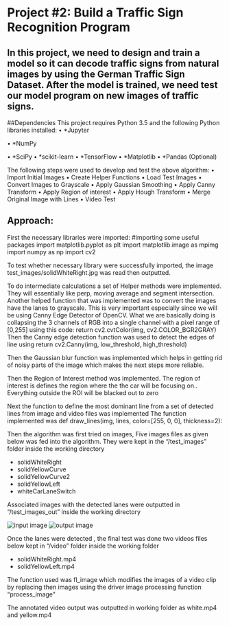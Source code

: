 # Project #2: Build a Traffic Sign Recognition Program
## In this project, we need to design and train a model so it can decode traffic signs from natural images by using the German Traffic Sign Dataset. After the model is trained, we need test our model program on new images of traffic signs.

##Dependencies
This project requires Python 3.5 and the following Python libraries installed:
•	*Jupyter

•	*NumPy

•	*SciPy
•	*scikit-learn
•	*TensorFlow
•	*Matplotlib
•	*Pandas (Optional)


The following steps were used to develop and test the above algorithm:
•	Import Initial Images
•	Create Helper Functions
•	Load Test Images
•	Convert Images to Grayscale
•	Apply Gaussian Smoothing
•	Apply Canny Transform
•	Apply Region of interest
•	Apply Hough Transform
•	Merge Original Image with Lines
•	Video Test

## Approach:
First the necessary libraries were imported:
#importing some useful packages
import matplotlib.pyplot as plt
import matplotlib.image as mpimg
import numpy as np
import cv2

To test whether necessary library were successfully imported, the image test_images/solidWhiteRight.jpg was read then outputted. 

To do intermediate calculations a set of Helper methods were implemented. They will essentially like perp, moving average and segment intersection. 
Another helped function that was implemented was to convert the images have the lanes to grayscale. This is very important especially since we will be using Canny Edge Detector of OpenCV. What we are basically doing is collapsing the 3 channels of RGB into a single channel with a pixel range of [0,255] using this code:
return cv2.cvtColor(img, cv2.COLOR_BGR2GRAY)
Then the Canny edge detection function was used to detect the edges of line using
return cv2.Canny(img, low_threshold, high_threshold)

Then the Gaussian blur function was  implemented which  helps in getting rid of noisy parts of the image which makes the next steps more reliable.

Then the Region of Interest method was implemented. The region of interest is defines the region where the the car will be focusing on.. Everything outside the ROI will be blacked out to zero

Next the function to define the most dominant line from a set of detected lines from image and video files was implemented
The function implemented was 
def draw_lines(img, lines, color=[255, 0, 0], thickness=2):

Then the algorithm was first tried on images, Five images files as given below was fed into the algorithm. They were kept in the “/test_images” folder inside the working directory
* solidWhiteRight
* solidYellowCurve
* solidYellowCurve2
* solidYellowLeft
* whiteCarLaneSwitch

Associated images with the detected lanes were outputted in “/test_images_out” inside the working directory

![input image](/test_images/solidWhiteRight.jpg?width=20%) 
![output image](/test_images_out/solidWhiteRight.jpg)


Once the lanes were detected , the final test was done two videos files below kept in “/video” folder inside the working folder
* solidWhiteRight.mp4
* solidYellowLeft.mp4

The function used was fl_image which modifies the images of a video clip by replacing then images using the driver image processing function “process_image”

The annotated video output was outputted in working folder as white.mp4 and yellow.mp4




